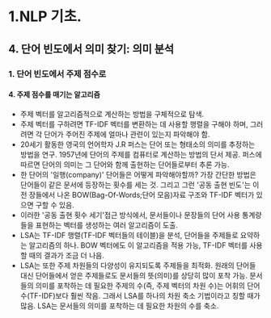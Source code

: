 # 1.NLP 기초.
## 4. 단어 빈도에서 의미 찾기: 의미 분석
### 1. 단어 빈도에서 주제 점수로
#### 4. 주제 점수를 매기는 알고리즘
- 주제 벡터를 알고리즘적으로 계산하는 방법을 구체적으로 탐색.
- 주제 벡터를 구하려면 TF-IDF 벡터를 변환하는 데 사용할 행렬을 구해야 하며, 그러려면 각 단어가 주어진 주제에 얼마나 관련이 있는지 파악해야 함.
- 20세기 활동한 영국의 언어학자 J.R 퍼스는 단어 또는 형태소의 의미를 추정하는 방법을 연구. 1957년에 단어의 주제를 컴퓨터로 계산하는 방법의 단서 제공. 퍼스에 따르면 단어의 의미는 그 단어와 함께 출현하는 단어들로부터 추론 가능.
- 한 단어의 '일행(company)' 단어들은 어떻게 파악해야할까? 가장 간단한 방법은 단어들이 같은 문서에 등장하는 횟수를 세는 것. 그리고 그런 '공동 출현 빈도'는 이전 장들에서 나온 BOW(Bag-Of-Words;단어 모음)자료 구조와 TF-IDF 벡터가 있으면 구할 수 있음.
- 이러한 '공동 출현 횟수 세기'접근 방식에서, 문서들이나 문장들의 단어 사용 통계량들을 표현하는 벡터를 생성하는 여러 알고리즘이 도출.
- LSA는 TF-IDF 행렬(TF-IDF 벡터들의 테이블)을 분석, 단어들을 주제들로 요약하는 알고리즘의 하나. BOW 벡터에도 이 알고리즘을 적용 가능, TF-IDF 벡터를 사용할 때의 결과가 조금 더 나음.
- LSA는 또한 주제 차원들의 다양성이 유지되도록 주제들을 최적화. 원래의 단어들 대신 단어들에서 얻은 주제들로도 문서들의 뜻(의미)를 상당히 많이 포착 가능. 문서들의 의미를 포착하는 데 필요한 주제의 수(즉, 주제 벡터의 차원 수)는 어휘의 단어 수(TF-IDF)보다 훨씬 작음. 그래서 LSA를 하나의 차원 축소 기법이라고 칭할 때가 많음. LSA는 문서들의 의미를 포착하는 데 필요한 차원의 수를 축소.